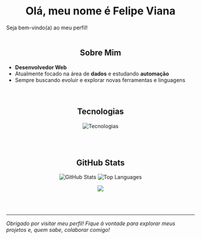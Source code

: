 <h1 align="center">Olá, meu nome é Felipe Viana</h1>
Seja bem-vindo(a) ao meu perfil!</br></br>

## <div align="center">Sobre Mim</div>

- **Desenvolvedor Web**
- Atualmente focado na área de **dados** e estudando **automação**
- Sempre buscando evoluir e explorar novas ferramentas e linguagens</br></br></br>

## <div align="center">Tecnologias</div>

<p align="center">
 <img src="https://skillicons.dev/icons?i=python,js,html,css,mysql" alt="Tecnologias" />
</p></br></br>

## <div align="center">GitHub Stats</div>

<p align="center">
 <img src="https://github-readme-stats.vercel.app/api?username=FelipeWV93&show_icons=true&icon_color=50FA7B&bg_color=000000&text_color=FF65C6&title_color=8BE9FD&hide_border=true&custom_title=What%20I've%20Been%20Up%20To" alt="GitHub Stats" />
 <img src="https://github-readme-stats.vercel.app/api/top-langs/?username=FelipeWV93&layout=compact&title_color=8BE9FD&text_color=FF65C6&bg_color=000000&hide_border=true&custom_title=Code%20Palette" alt="Top Languages" />
</p>
<p align="center">
  <img src="https://github-readme-activity-graph.vercel.app/graph?username=FelipeWV93&bg_color=000000&color=FF65C6&title_color=8BE9FD&line=50FA7B&point=FFD6EB&area=true&area_color=8B008B&hide_border=true&days=15&custom_title=The%20Rhythm%20of%20My%20Code" /></p></br></br>

---

<i>Obrigado por visitar meu perfil! Fique à vontade para explorar meus projetos e, quem sabe, colaborar comigo!</i>
